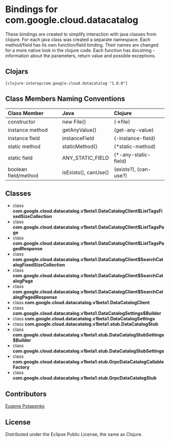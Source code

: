 # Bindings for com.google.cloud.datacatalog

These bindings are created to simplify interaction with java classes from clojure.
For each java class was created a separate namespace.
Each method/field has its own function/field binding.
Their names are changed for a more native look in the clojure code. Each function has docstring - information about the parameters, return value and possible exceptions.

## Clojars

```
[clojure-interop/com.google.cloud.datacatalog "1.0.0"]
```

## Class Members Naming Conventions

| Class Member | Java | Clojure |
|:--|:--|:--|
| constructor | new File() | (->file) |
| instance method | getAnyValue() | (get-any-value) |
| instance field | instanceField | (-instance-field) |
| static method | staticMethod() | (*static-method) |
| static field | ANY_STATIC_FIELD | (*-any-static-field) |
| boolean field/method | isExists(), canUse() | (exists?), (can-use?) |

## Classes

- class **com.google.cloud.datacatalog.v1beta1.DataCatalogClient$ListTagsFixedSizeCollection**
- class **com.google.cloud.datacatalog.v1beta1.DataCatalogClient$ListTagsPage**
- class **com.google.cloud.datacatalog.v1beta1.DataCatalogClient$ListTagsPagedResponse**
- class **com.google.cloud.datacatalog.v1beta1.DataCatalogClient$SearchCatalogFixedSizeCollection**
- class **com.google.cloud.datacatalog.v1beta1.DataCatalogClient$SearchCatalogPage**
- class **com.google.cloud.datacatalog.v1beta1.DataCatalogClient$SearchCatalogPagedResponse**
- class **com.google.cloud.datacatalog.v1beta1.DataCatalogClient**
- class **com.google.cloud.datacatalog.v1beta1.DataCatalogSettings$Builder**
- class **com.google.cloud.datacatalog.v1beta1.DataCatalogSettings**
- class **com.google.cloud.datacatalog.v1beta1.stub.DataCatalogStub**
- class **com.google.cloud.datacatalog.v1beta1.stub.DataCatalogStubSettings$Builder**
- class **com.google.cloud.datacatalog.v1beta1.stub.DataCatalogStubSettings**
- class **com.google.cloud.datacatalog.v1beta1.stub.GrpcDataCatalogCallableFactory**
- class **com.google.cloud.datacatalog.v1beta1.stub.GrpcDataCatalogStub**

## Contributors

[Eugene Potapenko](https://github.com/potapenko/)

## License

Distributed under the Eclipse Public License, the same as Clojure.
